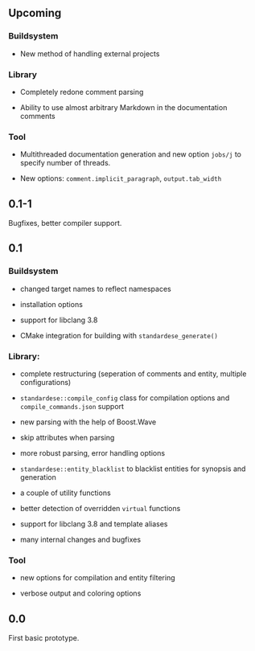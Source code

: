 ## Upcoming

### Buildsystem

* New method of handling external projects

### Library

* Completely redone comment parsing

* Ability to use almost arbitrary Markdown in the documentation comments

### Tool

* Multithreaded documentation generation and new option `jobs/j` to specify number of threads.

* New options: `comment.implicit_paragraph`, `output.tab_width`

## 0.1-1

Bugfixes, better compiler support.

## 0.1

### Buildsystem

* changed target names to reflect namespaces

* installation options

* support for libclang 3.8

* CMake integration for building with `standardese_generate()`

### Library:

* complete restructuring (seperation of comments and entity, multiple configurations)

* `standardese::compile_config` class for compilation options and `compile_commands.json` support

* new parsing with the help of Boost.Wave
 
* skip attributes when parsing

* more robust parsing, error handling options

* `standardese::entity_blacklist` to blacklist entities for synopsis and generation

* a couple of utility functions

* better detection of overridden `virtual` functions

* support for libclang 3.8 and template aliases

* many internal changes and bugfixes

### Tool

* new options for compilation and entity filtering

* verbose output and coloring options

## 0.0

First basic prototype.
